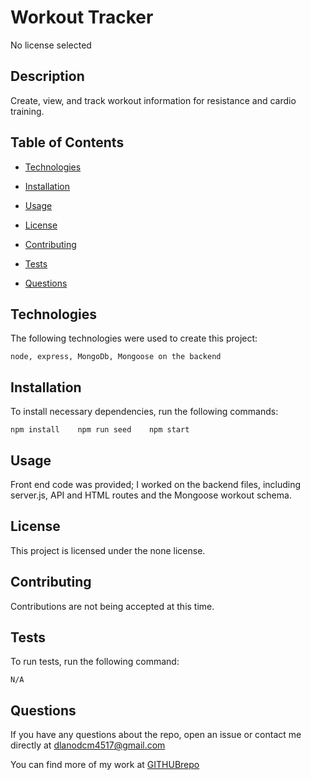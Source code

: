 # Workout Tracker
No license selected

## Description

Create, view, and track workout information for resistance and cardio training.

## Table of Contents

* [Technologies](#technologies)

* [Installation](#installation)

* [Usage](#usage)

* [License](#license)

* [Contributing](#contributing)

* [Tests](#tests)

* [Questions](#questions)


## Technologies

The following technologies were used to create this project:

```
node, express, MongoDb, Mongoose on the backend
```

## Installation

To install necessary dependencies, run the following commands:

```
npm install    npm run seed    npm start
```

## Usage

Front end code was provided; I worked on the backend files, including server.js, API and HTML routes and the Mongoose workout schema.

## License

This project is licensed under the none license.

## Contributing

Contributions are not being accepted at this time.

## Tests

To run tests, run the following command:

```
N/A
```

## Questions

If you have any questions about the repo, open an issue or contact me directly at dlanodcm4517@gmail.com

You can find more of my work at [GITHUBrepo](https://github.com/lisamcgautier)